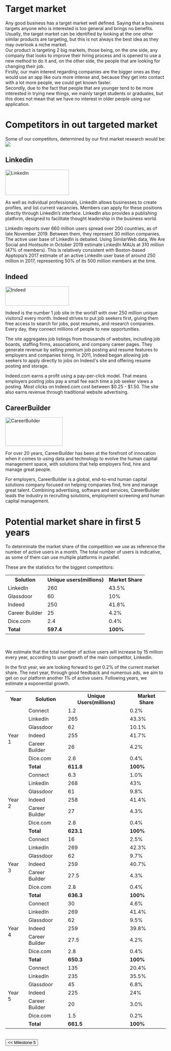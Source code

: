 # Target market
Any good business has a target market well defined. Saying that a business targets anyone who is interested is too general and brings no benefits. 
Usually, the target market can be identified by looking at the one other similar products are targeting, but this is not always the best idea as they may overlook a niche market.  
Our product is targeting 2 big markets, those being, on the one side, any company that looks to improve their hiring process and is opened to use a new method to do it and, on the other side, the people that are looking for changing their job.  
Firstly, our main interest regarding companies are the bigger ones as they would use an app like ours more intense and, because they get into contact with a lot more people, we could get known faster.  
Secondly, due to the fact that people that are younger tend to be more interested in trying new things, we mainly target students or graduates, but this does not mean that we have no interest in older people using our application.


# Competitors in out targeted market

Some of our competitors, determined by our first market research would be:
<img src="/connect.github.io/images/market/competition-chart.png">


## Linkedin 
<img src="/connect.github.io/images/market/linkedin-logo.png" alt="Linkedin" width="200" height="80">

As well as individual professionals, LinkedIn allows businesses to create profiles, and list current vacancies. Members can apply for these positions directly through LinkedIn’s interface. LinkedIn also provides a publishing platform, designed to facilitate thought leadership in the business world.  

LinkedIn reports over 660 million users spread over 200 countries, as of late November 2019. Between them, they represent 30 million companies. The active user base of LinkedIn is debated. Using SimilarWeb data, We Are Social and Hootsuite in October 2019 estimate LinkedIn MAUs at 310 million (47% of members). This is relatively consistent with Boston-based Apptopia’s 2017 estimate of an active LinkedIn user base of around 250 million in 2017, representing 50% of its 500 million members at the time.
 
## Indeed
<img src="/connect.github.io/images/market/indeed-logo.png" alt="Indeed" width="200" height="60">

Indeed is the number 1 job site in the world1 with over 250 million unique visitors2 every month. Indeed strives to put job seekers first, giving them free access to search for jobs, post resumes, and research companies. Every day, they connect millions of people to new opportunities.  

The site aggregates job listings from thousands of websites, including job boards, staffing firms, associations, and company career pages. They generate revenue by selling premium job posting and resume features to employers and companies hiring. In 2011, Indeed began allowing job seekers to apply directly to jobs on Indeed's site and offering resume posting and storage.  

Indeed.com earns a profit using a pay-per-click model. That means employers posting jobs pay a small fee each time a job seeker views a posting. Most clicks on Indeed.com cost between $0.25 - $1.50. The site also earns revenue through traditional website advertising.


## CareerBuilder
<img src="/connect.github.io/images/market/careerbuilder.png"  alt="CareerBuilder" width="180" height="90">

For over 20 years, CareerBuilder has been at the forefront of innovation when it comes to using data and technology to evolve the human capital management space, with solutions that help employers find, hire and manage great people.  

For employers, CareerBuilder is a global, end-to-end human capital solutions company focused on helping companies find, hire and manage great talent. Combining advertising, software and services, CareerBuilder leads the industry in recruiting solutions, employment screening and human capital management.


# Potential market share in first 5 years

To determinate the market share of the competition we use as reference the number of active users in a month. The total number of users is indicative, as some of them can use multiple platforms in parallel.

These are the statistics for the biggest competitors:

<table>
  <tr>
    <th>Solution</th>
    <th>Unique users(millions)</th>
    <th>Market Share</th>
  </tr>
  <tr>
    <td>LinkedIn</td>
    <td>260</td>
    <td>43.5%</td>
  </tr>
  <tr>
    <td>Glassdoor</td>
    <td>60</td>
    <td>10%</td>
  </tr>
  <tr>
    <td>Indeed</td>
    <td>250</td>
    <td>41.8%</td>
  </tr>
  <tr>
    <td>Career Builder</td>
    <td>25</td>
    <td>4.2%</td>
  </tr>
  <tr>
    <td>Dice.com</td>
    <td>2.4</td>
    <td>0.4%</td>
  </tr>
  <tr>
    <td style="font-weight: bold">Total</td>
    <td style="font-weight: bold">597.4</td>
    <td style="font-weight: bold">100%</td>
  </tr>
</table>

<br>

We estimate that the total number of active users will increase by 15 million every year, according to user growth of the main competitor, Linkedin.

In the first year, we are looking forward to get 0.2% of the current market share. The next year, through good feedback and numerous ads, we aim to get on our platform another 1% of active users. Following years, we estimate a exponential growth.

<table>
  <tr>
    <th>Year</th>
    <th>Solution</th>
    <th>Unique Users(millions)</th>
    <th>Market Share</th>
  </tr>
  <tr>
    <td rowspan="7">Year 1</td>
    <td>Connect</td>
    <td>1.2</td>
    <td>0.2%</td>
  </tr>
  <tr>
    <td>LinkedIn</td>
    <td>265</td>
    <td>43.3%</td>
  </tr>
  <tr>
    <td>Glassdoor</td>
    <td>62</td>
    <td>10.1%</td>
  </tr>
  <tr>
    <td>Indeed</td>
    <td>255</td>
    <td>41.7%</td>
  </tr>
  <tr>
    <td>Career Builder</td>
    <td>26</td>
    <td>4.2%</td>
  </tr>
  <tr>
    <td>Dice.com</td>
    <td>2.6</td>
    <td>0.4%</td>
  </tr>
  <tr>
    <td style="font-weight: bold">Total</td>
    <td style="font-weight: bold">611.8</td>
    <td style="font-weight: bold">100%</td>
  </tr>
 
 <tr>
    <td rowspan="7">Year 2</td>
    <td>Connect</td>
    <td>6.3</td>
    <td>1.0%</td>
  </tr>
  <tr>
    <td>LinkedIn</td>
    <td>268</td>
    <td>43%</td>
  </tr>
  <tr>
    <td>Glassdoor</td>
    <td>61</td>
    <td>9.8%</td>
  </tr>
  <tr>
    <td>Indeed</td>
    <td>258</td>
    <td>41.4%</td>
  </tr>
  <tr>
    <td>Career Builder</td>
    <td>27</td>
    <td>4.3%</td>
  </tr>
  <tr>
    <td>Dice.com</td>
    <td>2.8</td>
    <td>0.4%</td>
  </tr>
  <tr>
    <td style="font-weight: bold">Total</td>
    <td style="font-weight: bold">623.1</td>
    <td style="font-weight: bold">100%</td>
  </tr>
  
  <tr>
    <td rowspan="7">Year 3</td>
    <td>Connect</td>
    <td>16</td>
    <td>2.5%</td>
  </tr>
  <tr>
    <td>LinkedIn</td>
    <td>269</td>
    <td>42.3%</td>
  </tr>
  <tr>
    <td>Glassdoor</td>
    <td>62</td>
    <td>9.7%</td>
  </tr>
  <tr>
    <td>Indeed</td>
    <td>259</td>
    <td>40.7%</td>
  </tr>
  <tr>
    <td>Career Builder</td>
    <td>27.5</td>
    <td>4.3%</td>
  </tr>
  <tr>
    <td>Dice.com</td>
    <td>2.8</td>
    <td>0.4%</td>
  </tr>
  <tr>
    <td style="font-weight: bold">Total</td>
    <td style="font-weight: bold">636.3</td>
    <td style="font-weight: bold">100%</td>
  </tr>
  
  <tr>
    <td rowspan="7">Year 4</td>
    <td>Connect</td>
    <td>30</td>
    <td>4.6%</td>
  </tr>
  <tr>
    <td>LinkedIn</td>
    <td>269</td>
    <td>41.4%</td>
  </tr>
  <tr>
    <td>Glassdoor</td>
    <td>62</td>
    <td>9.5%</td>
  </tr>
  <tr>
    <td>Indeed</td>
    <td>259</td>
    <td>39.8%</td>
  </tr>
  <tr>
    <td>Career Builder</td>
    <td>27.5</td>
    <td>4.2%</td>
  </tr>
  <tr>
    <td>Dice.com</td>
    <td>2.8</td>
    <td>0.4%</td>
  </tr>
  <tr>
    <td style="font-weight: bold">Total</td>
    <td style="font-weight: bold">650.3</td>
    <td style="font-weight: bold">100%</td>
  </tr>
  
  <tr>
    <td rowspan="7">Year 5</td>
    <td>Connect</td>
    <td>135</td>
    <td>20.4%</td>
  </tr>
  <tr>
    <td>LinkedIn</td>
    <td>235</td>
    <td>35.5%</td>
  </tr>
  <tr>
    <td>Glassdoor</td>
    <td>45</td>
    <td>6.8%</td>
  </tr>
  <tr>
    <td>Indeed</td>
    <td>225</td>
    <td>24%</td>
  </tr>
  <tr>
    <td>Career Builder</td>
    <td>20</td>
    <td>3.0%</td>
  </tr>
  <tr>
    <td>Dice.com</td>
    <td>1.5</td>
    <td>0.2%</td>
  </tr>
  <tr>
    <td style="font-weight: bold">Total</td>
    <td style="font-weight: bold">661.5</td>
    <td style="font-weight: bold">100%</td>
  </tr>
</table>

<br>

<div style="display:inline; float:left">
<input type="button" class="button" value="<< Milestone 5" onclick="window.location.href='milestone5.html'" />
</div>
<div style="display:inline; float:right">
</div>
